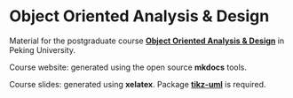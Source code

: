 # Object Oriented Analysis & Design

Material for the postgraduate course **[Object Oriented Analysis & Design](http://sei.pku.edu.cn/~caodg/course/oo)** in Peking University.

Course website: generated using the open source **mkdocs** tools.

Course slides: generated using **xelatex**.  Package **[tikz-uml](http://perso.ensta-paristech.fr/~kielbasi/tikzuml/index.php?lang=en)** is required.
